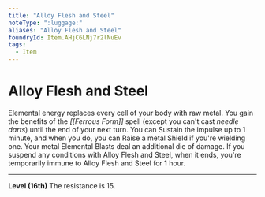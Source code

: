 ```yaml
---
title: "Alloy Flesh and Steel"
noteType: ":luggage:"
aliases: "Alloy Flesh and Steel"
foundryId: Item.AHjC6LNj7r2lNuEv
tags:
  - Item
---
```


# Alloy Flesh and Steel

Elemental energy replaces every cell of your body with raw metal. You gain the benefits of the _[[Ferrous Form]]_ spell (except you can't cast _needle darts_) until the end of your next turn. You can Sustain the impulse up to 1 minute, and when you do, you can Raise a metal Shield if you're wielding one. Your metal Elemental Blasts deal an additional die of damage. If you suspend any conditions with Alloy Flesh and Steel, when it ends, you're temporarily immune to Alloy Flesh and Steel for 1 hour.

* * *

**Level (16th)** The resistance is 15.
